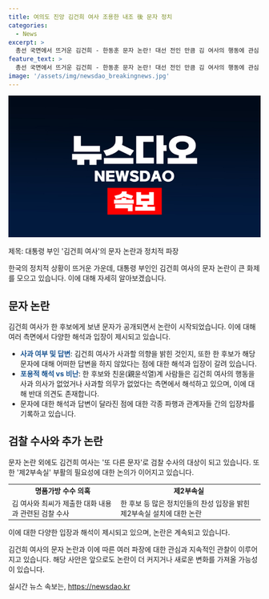 ```yaml
---
title: 여의도 진앙 김건희 여사 조용한 내조 後 문자 정치
categories:
  - News
excerpt: >
  총선 국면에서 뜨거운 김건희 - 한동훈 문자 논란! 대선 전인 만큼 김 여사의 행동에 관심 집중. 김 여사가 한 후보에게 보낸 문자 공개가 당내홍의 진앙으로, 명품백 수수 사건의 수사 향배와도 연결. 김 여사와 한 후보, 친윤계 사이 진실게임 전개. 논란으로 분분한 의견에 당내외 정치인들도 대립. 논란은 국민의 란으로 번지고 검찰 수사까지 확산. 제2부속실 부활 필요성도 논의 됨.
feature_text: >
  총선 국면에서 뜨거운 김건희 - 한동훈 문자 논란! 대선 전인 만큼 김 여사의 행동에 관심 집중. 김 여사가 한 후보에게 보낸 문자 공개가 당내홍의 진앙으로, 명품백 수수 사건의 수사 향배와도 연결. 김 여사와 한 후보, 친윤계 사이 진실게임 전개. 논란으로 분분한 의견에 당내외 정치인들도 대립. 논란은 국민의 란으로 번지고 검찰 수사까지 확산. 제2부속실 부활 필요성도 논의 됨.
image: '/assets/img/newsdao_breakingnews.jpg'
---
```


<p><img src="/assets/img/newsdao_breakingnews.jpg" alt="ranknews 속보" /></p>

<p>제목: 대통령 부인 '김건희 여사'의 문자 논란과 정치적 파장</p>

<p data-ke-size="size16"></p>

<p>한국의 정치적 상황이 뜨거운 가운데, 대통령 부인인 김건희 여사의 문자 논란이 큰 화제를 모으고 있습니다. 이에 대해 자세히 알아보겠습니다.</p>

<h2 data-ke-size="size26">문자 논란</h2>

<p>김건희 여사가 한 후보에게 보낸 문자가 공개되면서 논란이 시작되었습니다. 이에 대해 여러 측면에서 다양한 해석과 입장이 제시되고 있습니다.</p>

<ul>
<li><b><span style="color: #1a5490;">사과 여부 및 답변</span></b>: 김건희 여사가 사과할 의향을 밝힌 것인지, 또한 한 후보가 해당 문자에 대해 어떠한 답변을 하지 않았다는 점에 대한 해석과 입장이 갈려 있습니다.</li>
<li><b><span style="color: #1a5490;">포용적 해석 vs 비난</span></b>: 한 후보와 친윤(親윤석열)계 사람들은 김건희 여사의 행동을 사과 의사가 없었거나 사과할 의무가 없었다는 측면에서 해석하고 있으며, 이에 대해 반대 의견도 존재합니다. </li>
<li>문자에 대한 해석과 답변이 달라진 점에 대한 각종 파행과 관계자들 간의 입장차를 기록하고 있습니다.</li>
</ul>

<h2 data-ke-size="size26">검찰 수사와 추가 논란</h2>

<p>문자 논란 외에도 김건희 여사는 '또 다른 문자'로 검찰 수사의 대상이 되고 있습니다. 또한 '제2부속실' 부활의 필요성에 대한 논의가 이어지고 있습니다.</p>

<table>
  <tr>
    <td style="text-align: center; height: 17px;"><b>명품가방 수수 의혹</b></td>
    <td style="text-align: center; height: 17px;"><b>제2부속실</b></td>
  </tr>
  <tr>
    <td>김 여사와 최씨가 제출한 대화 내용과 관련된 검찰 수사</td>
    <td>한 후보 등 많은 정치인들의 찬성 입장을 밝힌 제2부속실 설치에 대한 논란</td>
  </tr>
</table>

<p>이에 대한 다양한 입장과 해석이 제시되고 있으며, 논란은 계속되고 있습니다.</p>

<p data-ke-size="size16"></p>

<p>김건희 여사의 문자 논란과 이에 따른 여러 파장에 대한 관심과 지속적인 관찰이 이루어지고 있습니다. 해당 사안은 앞으로도 논란이 더 커지거나 새로운 변화를 가져올 가능성이 있습니다.</p>

<p data-ke-size="size16"></p>
실시간 뉴스 속보는, <a href="https://newsdao.kr" rel="dofollow">https://newsdao.kr</a>


